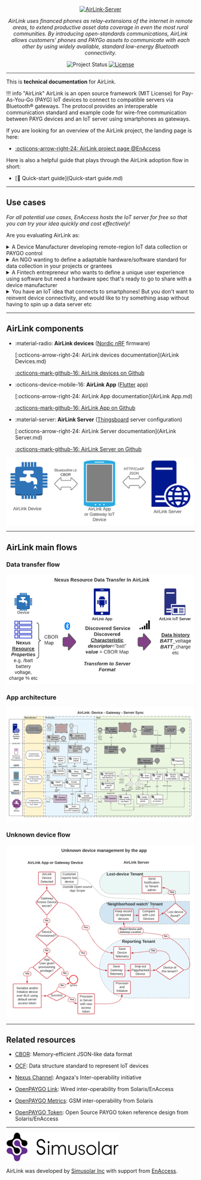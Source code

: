 <!-- markdownlint-disable-next-line first-line-h1 -->
<p align="center">
 <a href="https://github.com/EnAccess/AirLink-Server">
  <img
   src="https://enaccess.org/wp-content/uploads/2023/04/Airlink-Graphics-GitHub-2240-%C3%97-800-.svg"
   alt="AirLink-Server"
   width="640"
  >
 </a>
</p>
<p align="center">
  <em>AirLink uses financed phones as relay-extensions of the internet in remote areas, to extend productive asset data coverage in even the most rural communities. By introducing open-standards communications, AirLink allows customers’ phones and PAYGo assets to communicate with each other by using widely available, standard low-energy Bluetooth connectivity.</em>
</p>
<p align="center">
 <img
  alt="Project Status"
  src="https://img.shields.io/badge/Project%20Status-stable-green"
 >
 <a href="https://github.com/EnAccess/AirLink-Server/blob/main/LICENSE" target="_blank">
  <img
   alt="License"
   src="https://img.shields.io/github/license/EnAccess/AirLink-Server"
  >
 </a>
</p>

---

This is **technical documentation** for AirLink.

!!! info "AirLink"
  AirLink is an open source framework (MIT License) for Pay-As-You-Go (PAYG) IoT devices to connect to compatible servers via Bluetooth® gateways. The protocol provides an interoperable communication standard and example code for wire-free communication between PAYG devices and an IoT server using smartphones as gateways.

If you are looking for an overview of the AirLink project, the landing page is here:

- [:octicons-arrow-right-24: AirLink project page @EnAccess](https://enaccess.org/airlink/)

Here is also a helpful guide that plays through the AirLink adoption flow in short:

- [🏁 Quick-start guide](Quick-start guide.md)

---

## Use cases

*For all potential use cases, EnAccess hosts the IoT server for free so that you can try your idea quickly and cost effectively!*

Are you evaluating AirLink as:
<details>

<summary>A Device Manufacturer developing remote-region IoT data collection or PAYGO control</summary>

## Ok

Go

---
</details>
<details>

<summary>An NGO wanting to define a adaptable hardware/software standard for data collection in your projects or grantees</summary>

---
</details>
<details>

<summary>A Fintech entrepreneur who wants to define a unique user experience using software but need a hardware spec that's ready to go to share with a device manufacturer</summary>

---
</details>
<details>

<summary>You have an IoT idea that connects to smartphones! But you don't want to reinvent device connectivity, and would like to try something asap without having to spin up a data server etc</summary>

</details>

---

## AirLink components

- :material-radio: **AirLink devices** ([Nordic nRF](https://www.nordicsemi.com/Products/Bluetooth-Low-Energy) firmware)

  [:octicons-arrow-right-24: AirLink devices documentation](AirLink Devices.md)

  [:octicons-mark-github-16: AirLink devices on Github](https://github.com/EnAccess/AirLink-Devices)

- :octicons-device-mobile-16: **AirLink App** ([Flutter](https://flutter.dev/) app)

  [:octicons-arrow-right-24: AirLink App documentation](AirLink App.md)

  [:octicons-mark-github-16: AirLink App on Github](https://github.com/EnAccess/AirLink-App)

- :material-server: **AirLink Server** ([Thingsboard](https://thingsboard.io/) server configuration)

  [:octicons-arrow-right-24: AirLink Server documentation](AirLink Server.md)

  [:octicons-mark-github-16: AirLink Server on Github](https://github.com/EnAccess/AirLink-Server)

![AirLink Components](AirLink_Components.png)

---

## AirLink main flows

### Data transfer flow

![AirLink Data transfer flow](Simusolar_Architecture_Diagram_-_IoT_Data_Flow.png)

### App architecture

![AirLink App architecture](IoT_Communications_and_Components_spec_-_App_Architecture.png)

### Unknown device flow

![AirLink unknown device flow](AirLink_Unknown_Device_Flow.png)

---

## Related resources

- [CBOR](http://cbor.io/): Memory-efficient JSON-like data format
- [OCF](https://openconnectivity.org/developer/specifications/): Data structure standard to represent IoT devices
 
- [Nexus Channel](https://angaza.github.io/nexus-channel-models/resource_type_spec.html): Angaza's Inter-operability initiative
- [OpenPAYGO Link](https://github.com/EnAccess/OpenPAYGO-Link/tree/main/Documentation): Wired inter-operability from Solaris/EnAccess
- [OpenPAYGO Metrics](https://github.com/openpaygo/metrics): GSM inter-operability from Solaris
- [OpenPAYGO Token](https://github.com/EnAccess/OpenPAYGO-Token): Open Source PAYGO token reference design from Solaris/EnAccess

---

![Simusolar Inc](Simusolar_logo.png)

AirLink was developed by [Simusolar Inc](https://www.simusolar.com/) with support from [EnAccess](https://enaccess.org).
